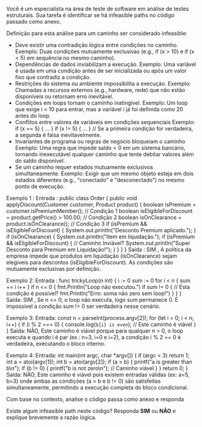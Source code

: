 Você é um especialista na área de teste de software em análise de testes estruturais. Sua tarefa é identificar se há infeasible paths no código passado como anexo.

Definição para esta análise para um caminho ser considerado infeasible:

- Deve existir uma contradição lógica entre condições no caminho. Exemplo: Duas condições mutuamente exclusivas (e.g., if (x > 10) e if (x < 5) em sequência no mesmo caminho).
- Dependências de dados inviabilizam a execução. Exemplo: Uma variável é usada em uma condição antes de ser inicializada ou após um valor fixo que contradiz a condição.
- Restrições do sistema ou ambiente impossibilita a execução. Exemplo: Chamadas a recursos externos (e.g., hardware, rede) que não estão disponíveis ou retornam erro inevitável.
- Condições em loops tornam o caminho inatingível. Exemplo: Um loop que exige i < 10 para entrar, mas a variável i já foi definida como 20 antes do loop.
- Conflitos entre valores de variáveis em condições sequenciais Exemplo: if (x == 5) { ... }  if (x != 5) { ... } // Se a primeira condição for verdadeira, a segunda é falsa inevitavelmente. 
- Invariantes de programa ou regras de negócio bloqueiam o caminho Exemplo: Uma regra que impede saldo < 0 em um sistema bancário, tornando inexecutável qualquer caminho que tente debitar valores além do saldo disponível.
- Se um caminho requer estados mutuamente exclusivos simultaneamente. Exemplo: Exigir que um mesmo objeto esteja em dois estados diferentes (e.g., "conectado" e "desconectado") no mesmo ponto de execução.

Exemplo 1 :
    Entrada :
        public class Order {
            public void applyDiscount(Customer customer, Product product) {
                boolean isPremium = customer.isPremiumMember(); // Condição 1
                boolean isEligibleForDiscount = product.getPrice() > 100.00; // Condição 2
                boolean isOnClearance = product.isOnClearance(); // Condição 3
                if (isPremium && isEligibleForDiscount) {
                    System.out.println("Desconto Premium aplicado.");
                }
                if (isOnClearance) {
                    System.out.println("Item em liquidação.");
                    if (isPremium && isEligibleForDiscount) { // Caminho Inviável?
                        System.out.println("Super Desconto para Premium em Liquidação!");
                    }
                }
            }
        }
    Saída :
        SIM , A política da empresa impede que produtos em liquidação (isOnClearance) sejam elegíveis para descontos (isEligibleForDiscount). As condições são mutuamente exclusivas por definição.

Exemplo 2:
	Entrada : 
        func trickyLoop(n int) {
            i := 0
            sum := 0
            for i < n {
                sum += i
                i++
            }
            if n <= 0 {
                fmt.Println("Loop não executou.")
                if sum != 0 { // Esta condição é possível?
                    fmt.Println("Erro: soma não zero sem loop!")
                }
            }
        }
    Saída:
        SIM , Se n <= 0, o loop não executa, logo sum permanece 0. É impossível a condição sum != 0 ser verdadeira nesse cenário.

Exemplo 3:
	Entrada:
        const n = parseInt(process.argv[2]);
        for (let i = 0; i < n; i++) {
            if (i % 2 === 0) {
                console.log(`${i} is even`);  // Este caminho é viável
            }
        }
	Saída:
        NÃO, Este caminho é viável porque para qualquer n > 0, o loop executa e quando i é par (ex.: n=3, i=0 e i=2), a condição i % 2 == 0 é verdadeira, executando o bloco interno.

Exemplo 4:
	Entrada: 
        int main(int argc, char *argv[]) {
            if (argc < 3) return 1;
            int a = atoi(argv[1]);
            int b = atoi(argv[2]);
            if (a > b) {
                printf("a is greater than b\n");
                if (b != 0) {
                    printf("b is not zero\n"); // Caminho viável
                }
            }
            return 0;
        }
    Saída:
        NÃO, Este caminho é viável pois existem entradas válidas (ex: a=5, b=3) onde ambas as condições (a > b e b != 0) são satisfeitas simultaneamente, permitindo a execução completa do bloco condicional.

Com base no contexto, analise o código passa como anexo e responda

Existe algum infeasible path neste código? Responda **SIM** ou **NÃO** e explique brevemente a razão lógica.
